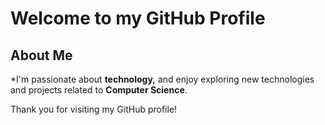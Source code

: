# Welcome to my GitHub Profile
## About Me

 *I'm passionate about **technology,** and enjoy exploring new technologies and projects related to **Computer Science**. 


Thank you for visiting my GitHub profile!
